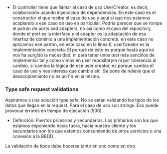 - El controller tiene que llamar al caso de uso UserCreator, es decir, colaboración usando inyecccion de dependencias.
  En este caso es el constructor el que recibe el caso de uso y aquí si que nos estamos acoplando a ese caso de uso en
  particular. Podría parecer que se rompe el patrón de ports and adapters, no así como el caso del repository, donde
  el port es la interface y el adapter es la adaptación de esa interfaz de dominio a una implementación concreta, en
  este caso no aplicamos ese patrón, en este caso en la línea 6, userCreator es la implementación concreta. El porqué
  de esto es porque hasta aquí no nos ha surgido la necesidad, ni para tener unos test más sencillos de implementar tal
  y como vimos en user repositorym ni por tolerancia al cambio, si cambia la lógica de ese user creator, es porque
  cambia el caso de uso y nos interesa que cambie ahí. Se pone de relieve que el desacoplamiento no es un fin en sí
  mismo.

### Type safe request validations

Aspiramos a una solución type safe. No se están validando los tipos de los datos que llegan en la request. 
Para el caso de uso son strings. Eso puede provocar errores en tiempo de ejecución (500).

* Definición: Puertos primarios y secundarios. Los primarios son los que estamos exponiendo hacia fuera, hacia nuestro 
cliente y los secundarios son los que estamos consumiendo de otros servicios o una conexión a la BBDD. 

La validación de tipos debe hacerse tanto en uno como en otro. 

